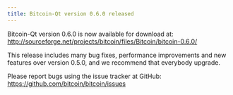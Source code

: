 ```yaml
---
title: Bitcoin-Qt version 0.6.0 released
---
```

Bitcoin-Qt version 0.6.0 is now available for download at:
<http://sourceforge.net/projects/bitcoin/files/Bitcoin/bitcoin-0.6.0/>

This release includes many bug fixes, performance improvements and new
features over version 0.5.0, and we recommend that everybody upgrade.

Please report bugs using the issue tracker at GitHub:
<https://github.com/bitcoin/bitcoin/issues>

